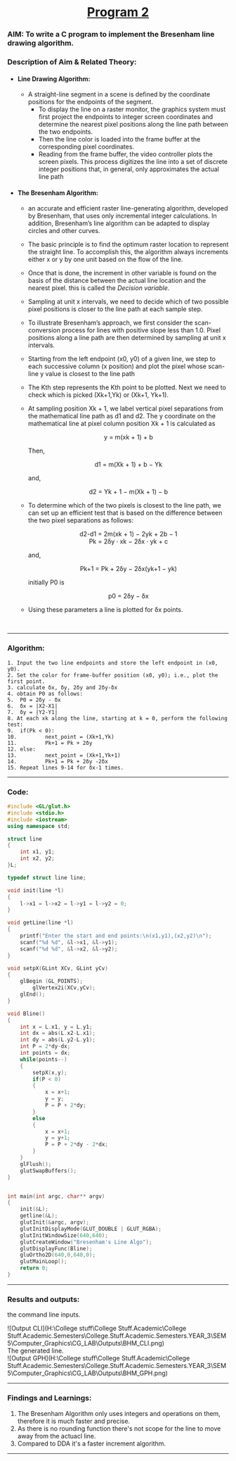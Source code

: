 # <center><u>Program 2</u></center>
### AIM: To write a C program to implement the Bresenham line drawing algorithm.

### Description of Aim & Related Theory:
- #### Line Drawing Algorithm:  
  - A straight-line segment in a scene is defined by the coordinate positions for the
    endpoints of the segment.  
    - To display the line on a raster monitor, the graphics system
      must first project the endpoints to integer screen coordinates and determine
      the nearest pixel positions along the line path between the two endpoints.   
    - Then the line color is loaded into the frame buffer at the corresponding pixel coordinates.  
    - Reading from the frame buffer, the video controller plots the screen pixels. This
      process digitizes the line into a set of discrete integer positions that, in general,
      only approximates the actual line path
- #### The Bresenham Algorithm:  
    - an accurate and efficient raster line-generating algorithm, developed by Bresenham, that uses only incremental integer calculations. In addition, Bresenham’s line algorithm can be adapted to display circles and other curves. 

    - The basic principle is to find the optimum raster location to represent the straight line. To accomplish this, the algorithm always increments either x or y by one unit based on the flow of the line.  

    - Once that is done, the increment in other variable is found on the basis of the distance between the actual line location and the nearest pixel. this is called the <i>Decision variable</i>.  

    -  Sampling at unit x intervals, we need to decide which of two possible pixel positions is closer to the line path at each sample step.

    - To illustrate Bresenham’s approach, we first consider the scan-conversion process for lines with positive slope less than 1.0. Pixel positions along a line path are then determined by sampling at unit x intervals.

    - Starting from the left endpoint (x0, y0) of a given line, we step to each successive column (x position) and plot the pixel whose scan-line y value is closest to the line path

    - The Kth step represents the Kth point to be plotted. Next we need to check which is picked (Xk+1,Yk) or (Xk+1, Yk+1).

    - At sampling position Xk + 1, we label vertical pixel separations from the mathematical line path as d1 and d2. The y coordinate on the mathematical line at pixel column position Xk + 1 is calculated as

      <center>y = m(xk + 1) + b</center>

      Then, <center> d1 = m(Xk + 1) + b − Yk</center>

      and, <center> d2 = Yk + 1 − m(Xk + 1) − b</center>

    - To determine which of the two pixels is closest to the line path, we can set up an efficient test that is based on the difference between the two pixel separations as follows:

      <center> d2-d1 = 2m(xk + 1) − 2yk + 2b − 1</center>

      <center> Pk = 2δy · xk − 2δx · yk + c</center>

      and, <center> Pk+1 = Pk + 2δy − 2δx(yk+1 − yk)</center>

      initially P0 is <center>p0 = 2δy − δx<center>

    - Using these parameters a line is plotted for δx points.

    ​    
---

### Algorithm:
``` psuedo
1. Input the two line endpoints and store the left endpoint in (x0, y0).
2. Set the color for frame-buffer position (x0, y0); i.e., plot the first point.
3. calculate δx, δy, 2δy and 2δy-δx
4. obtain P0 as follows:
5. 	P0 = 2δy - δx
6. 	δx = |X2-X1|
7. 	δy = |Y2-Y1|
8. At each xk along the line, starting at k = 0, perform the following test:
9. 	if(Pk < 0):
10. 		next_point = (Xk+1,Yk)
11. 		Pk+1 = Pk + 2δy
12.	else:
13. 		next_point = (Xk+1,Yk+1)
14.			Pk+1 = Pk + 2δy -2δx
15. Repeat lines 9-14 for δx-1 times.
```
---
### Code:    
``` cpp
#include <GL/glut.h>
#include <stdio.h>
#include <iostream>
using namespace std;

struct line
{
	int x1, y1;
	int x2, y2;
}L;

typedef struct line line;

void init(line *l)
{
	l->x1 = l->x2 = l->y1 = l->y2 = 0;
}

void getLine(line *l)
{
	printf("Enter the start and end points:\n(x1,y1),(x2,y2)\n");
	scanf("%d %d", &l->x1, &l->y1);
	scanf("%d %d", &l->x2, &l->y2);
}

void setpX(GLint XCv, GLint yCv)
{
	glBegin (GL_POINTS);
		glVertex2i(XCv,yCv);
	glEnd();
}

void Bline()
{
	int x = L.x1, y = L.y1;
	int dx = abs(L.x2-L.x1);
	int dy = abs(L.y2-L.y1);
	int P = 2*dy-dx;
	int points = dx;
	while(points--)
	{
		setpX(x,y);
		if(P < 0)
		{
			x = x+1;
			y = y;
			P = P + 2*dy;
		}
		else
		{
			x = x+1;
			y = y+1;
			P = P + 2*dy - 2*dx;
		}
	}
	glFlush();
	glutSwapBuffers();
}


int main(int argc, char** argv)
{
	init(&L);
	getline(&L);
	glutInit(&argc, argv);
	glutInitDisplayMode(GLUT_DOUBLE | GLUT_RGBA);
	glutInitWindowSize(640,640);
	glutCreateWindow("Bresenham's Line Algo");
	glutDisplayFunc(Bline);
	gluOrtho2D(640,0,640,0);
	glutMainLoop();
	return 0;
}
```
---
### Results and outputs:  
the command line inputs.  

![Output CLI](H:\College stuff\College Stuff.Academic\College Stuff.Academic.Semesters\College.Stuff.Academic.Semesters.YEAR_3\SEM 5\Computer_Graphics\CG_LAB\Outputs\BHM_CLI.png)   
The generated line.   
![Output GPH](H:\College stuff\College Stuff.Academic\College Stuff.Academic.Semesters\College.Stuff.Academic.Semesters.YEAR_3\SEM 5\Computer_Graphics\CG_LAB\Outputs\BHM_GPH.png)  

---
### Findings and Learnings:
1. The Bresenham Algorithm only uses integers and operations on them, therefore it is much faster and precise.  
2. As there is no rounding function there's not scope for the line to move away from the actuacl line.
4. Compared to DDA it's a faster increment algorithm. 

---
